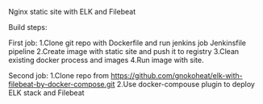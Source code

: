 Nginx static site with ELK and Filebeat

Build steps:

First job:
	1.Clone git repo with Dockerfile and run jenkins job Jenkinsfile pipeline
	2.Create image with static site and push it to registry
	3.Clean existing docker process and images
	4.Run image with site.


Second job:
	1.Clone repo from https://github.com/gnokoheat/elk-with-filebeat-by-docker-compose.git
	2.Use docker-compouse plugin to deploy ELK stack and Filebeat

